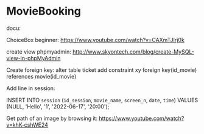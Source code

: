 # MovieBooking


docu:

ChoiceBox beginner:
https://www.youtube.com/watch?v=CAXmTJIrj0k

create view phpmyadmin:
http://www.skyontech.com/blog/create-MySQL-view-in-phpMyAdmin

Create foreign key:
alter table ticket add constraint xy foreign key(id_movie) references movie(id_movie)

Add line in session:

INSERT INTO `session` (`id_session`, `movie_name`, `screen_n`, `date`, `time`) VALUES (NULL, 'Hello', '1', '2022-06-17', '20:00');

Get path of an image by browsing it:
https://www.youtube.com/watch?v=khK-cshWE24
